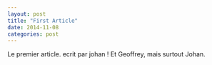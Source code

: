 ```yaml
---
layout: post
title: "First Article"
date: 2014-11-08
categories: post
---
```


Le premier article. ecrit par johan ! Et Geoffrey, mais surtout Johan.
